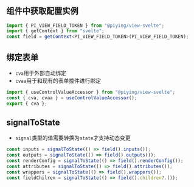 #

## 组件中获取配置实例

```typescript
import { PI_VIEW_FIELD_TOKEN } from "@piying/view-svelte";
import { getContext } from "svelte";
const field = getContext<PI_VIEW_FIELD_TOKEN>(PI_VIEW_FIELD_TOKEN);
```

## 绑定表单

- `cva`用于外部自动绑定
- `cvaa`用于和现有的表单控件进行绑定

```typescript
import { useControlValueAccessor } from "@piying/view-svelte";
const { cva, cvaa } = useControlValueAccessor();
export { cva };
```

## signalToState

- `signal`类型的值需要转换为`state`才支持动态变更

```typescript
const inputs = signalToState(() => field().inputs());
const outputs = signalToState(() => field().outputs());
const renderConfig = signalToState(() => field().renderConfig());
const attributes = signalToState(() => field().attributes());
const wrappers = signalToState(() => field().wrappers());
const fieldChilren = signalToState(() => field().children?.());
```
